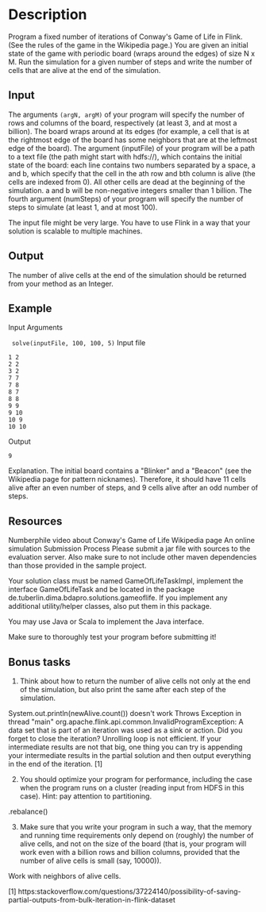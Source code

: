 # Description
Program a fixed number of iterations of Conway's Game of Life in Flink. (See the rules of the game in the Wikipedia page.) You are given an initial state of the game with periodic board (wraps around the edges) of size N x M. Run the simulation for a given number of steps and write the number of cells that are alive at the end of the simulation.

## Input
The arguments `(argN, argM)` of your program will specify the number of rows and columns of the board, respectively (at least 3, and at most a billion). The board wraps around at its edges (for example, a cell that is at the rightmost edge of the board has some neighbors that are at the leftmost edge of the board). The argument (inputFile) of your program will be a path to a text file (the path might start with hdfs://), which contains the initial state of the board: each line contains two numbers separated by a space, a and b, which specify that the cell in the ath row and bth column is alive (the cells are indexed from 0). All other cells are dead at the beginning of the simulation. a and b will be non-negative integers smaller than 1 billion. The fourth argument (numSteps) of your program will specify the number of steps to simulate (at least 1, and at most 100).

The input file might be very large. You have to use Flink in a way that your solution is scalable to multiple machines.

## Output
The number of alive cells at the end of the simulation should be returned from your method as an Integer.

## Example
Input Arguments

` solve(inputFile, 100, 100, 5)`
Input file
```
1 2
2 2
3 2
7 7
7 8
8 7
8 8
9 9
9 10
10 9
10 10
```
Output
```
9
```
Explanation. The initial board contains a "Blinker" and a "Beacon" (see the Wikipedia page for pattern nicknames). Therefore, it should have 11 cells alive after an even number of steps, and 9 cells alive after an odd number of steps.

## Resources
Numberphile video about Conway's Game of Life
Wikipedia page
An online simulation
Submission Process
Please submit a jar file with sources to the evaluation server. Also make sure to not include other maven dependencies than those provided in the sample project.

Your solution class must be named GameOfLifeTaskImpl, implement the interface GameOfLifeTask and be located in the package de.tuberlin.dima.bdapro.solutions.gameoflife. If you implement any additional utility/helper classes, also put them in this package.

You may use Java or Scala to implement the Java interface.

Make sure to thoroughly test your program before submitting it!

##  Bonus tasks
1. Think about how to return the number of alive cells not only at the end of the simulation, but also print the same after each step of the simulation.

System.out.println(newAlive.count()) doesn't work Throws Exception in thread "main" org.apache.flink.api.common.InvalidProgramException: A data set that is part of an iteration was used as a sink or action. Did you forget to close the iteration?
Unrolling loop is not efficient. If your intermediate results are not that big, one thing you can try is appending your intermediate results in the partial solution and then output everything in the end of the iteration. [1]

2. You should optimize your program for performance, including the case when the program runs on a cluster (reading input from HDFS in this case). Hint: pay attention to partitioning.

.rebalance()

3. Make sure that you write your program in such a way, that the memory and running time requirements only depend on (roughly) the number of alive cells, and not on the size of the board (that is, your program will work even with a billion rows and billion columns, provided that the number of alive cells is small (say, 10000)).

Work with neighbors of alive cells. 

[1] https:stackoverflow.com/questions/37224140/possibility-of-saving-partial-outputs-from-bulk-iteration-in-flink-dataset

